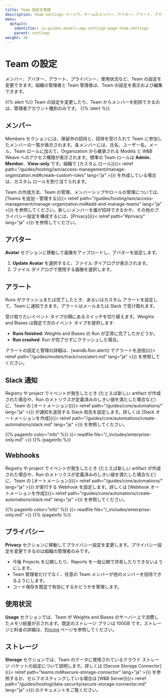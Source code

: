 ```yaml
---
title: Team 設定を管理
description: Team Settings ページで、チームのメンバー、アバター、アラート、プライバシー設定を管理します。
menu:
  default:
    identifier: ja-guides-models-app-settings-page-team-settings
    parent: settings
weight: 30
---
```


# Team の設定

メンバー、アバター、アラート、プライバシー、使用状況など、Team の設定を変更できます。組織の管理者と Team 管理者は、Team の設定を表示および編集できます。

{{% alert %}}
Team の設定を変更したり、Team からメンバーを削除できるのは、管理者アカウント種別のみです。
{{% /alert %}}

## メンバー
Members セクションには、保留中の招待と、招待を受け入れて Team に参加したメンバーの一覧が表示されます。各メンバーには、氏名、ユーザー名、メール、Team ロールに加えて、Organization から継承される Models と W&B Weave へのアクセス権限が表示されます。標準の Team ロールは **Admin**、**Member**、**View-only** です。組織で [カスタム ロール]({{< relref path="/guides/hosting/iam/access-management/manage-organization.md#create-custom-roles" lang="ja" >}}) を作成している場合は、カスタム ロールを割り当てられます。

Team の作成方法、Team の管理、メンバーシップやロールの管理については、[Teams を追加・管理する]({{< relref path="/guides/hosting/iam/access-management/manage-organization.md#add-and-manage-teams" lang="ja" >}}) を参照してください。新しいメンバーを誰が招待できるかや、その他のプライバシー設定を構成するには、[Privacy]({{< relref path="#privacy" lang="ja" >}}) を参照してください。

## アバター

**Avatar** セクションに移動して画像をアップロードし、アバターを設定します。

1. **Update Avatar** を選択すると、ファイル ダイアログが表示されます。
2. ファイル ダイアログで使用する画像を選択します。

## アラート

Runs がクラッシュまたは完了したとき、あるいはカスタム アラートを設定して、Team に通知できます。アラートはメールまたは Slack で受け取れます。

受け取りたいイベント タイプの横にあるスイッチを切り替えます。Weights and Biases は既定で次のイベント タイプを提供します:

* **Runs finished**: Weights and Biases の Run が正常に完了したかどうか。
* **Run crashed**: Run が完了せずにクラッシュした場合。

アラートの設定と管理の詳細は、[wandb.Run.alert() でアラートを送信]({{< relref path="/guides/models/track/runs/alert.md" lang="ja" >}}) を参照してください。

## Slack 通知
Registry や project でイベントが発生したとき (たとえば新しい artifact が作成された場合や、Run のメトリクスが定義済みのしきい値を満たした場合など) に、Team の [オートメーション]({{< relref path="/guides/core/automations/" lang="ja" >}}) が通知を送信する Slack 宛先を設定します。詳しくは [Slack オートメーションを作成]({{< relref path="/guides/core/automations/create-automations/slack.md" lang="ja" >}}) を参照してください。

{{% pageinfo color="info" %}}
{{< readfile file="/_includes/enterprise-only.md" >}}
{{% /pageinfo %}}

## Webhooks
Registry や project でイベントが発生したとき (たとえば新しい artifact が作成された場合や、Run のメトリクスが定義済みのしきい値を満たした場合など) に、Team の [オートメーション]({{< relref path="/guides/core/automations/" lang="ja" >}}) が実行する Webhook を設定します。詳しくは [Webhook オートメーションを作成]({{< relref path="/guides/core/automations/create-automations/slack.md" lang="ja" >}}) を参照してください。

{{% pageinfo color="info" %}}
{{< readfile file="/_includes/enterprise-only.md" >}}
{{% /pageinfo %}}

## プライバシー

**Privacy** セクションに移動してプライバシー設定を変更します。プライバシー設定を変更できるのは組織の管理者のみです。

- 今後 Projects を公開したり、Reports を一般公開で共有したりできないようにします。
- Team 管理者だけでなく、任意の Team メンバーが他のメンバーを招待できるようにします。
- コード保存を既定で有効にするかどうかを管理します。

## 使用状況

**Usage** セクションでは、Team が Weights and Biases のサーバー上で消費したメモリ総量が示されます。既定のストレージ プランは 100GB です。ストレージと料金の詳細は、[Pricing](https://wandb.ai/site/pricing) ページを参照してください。

## ストレージ

**Storage** セクションでは、Team のデータに使用されているクラウド ストレージ バケットの設定について説明します。詳しくは [Secure Storage Connector]({{< relref path="teams.md#secure-storage-connector" lang="ja" >}}) を参照するか、セルフホスティングしている場合は [W&B Server]({{< relref path="/guides/hosting/data-security/secure-storage-connector.md" lang="ja" >}}) のドキュメントをご覧ください。